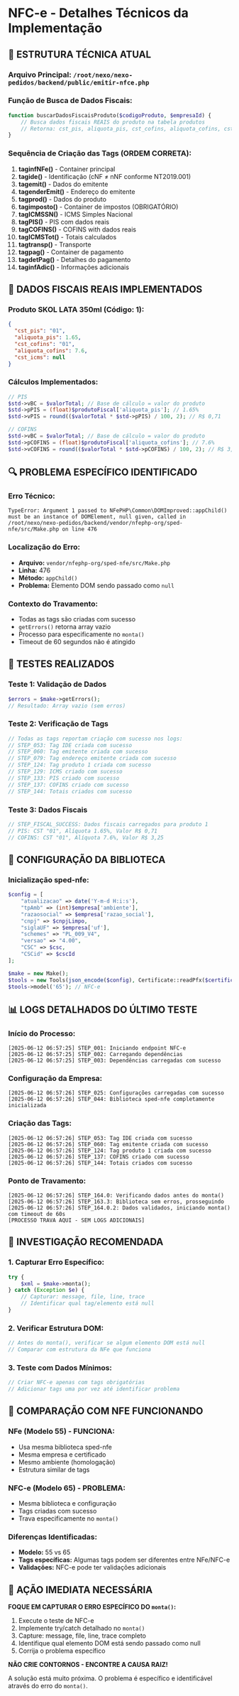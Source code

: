 # NFC-e - Detalhes Técnicos da Implementação

## 🔧 **ESTRUTURA TÉCNICA ATUAL**

### **Arquivo Principal:** `/root/nexo/nexo-pedidos/backend/public/emitir-nfce.php`

### **Função de Busca de Dados Fiscais:**
```php
function buscarDadosFiscaisProduto($codigoProduto, $empresaId) {
    // Busca dados fiscais REAIS do produto na tabela produtos
    // Retorna: cst_pis, aliquota_pis, cst_cofins, aliquota_cofins, cst_icms
}
```

### **Sequência de Criação das Tags (ORDEM CORRETA):**

1. **taginfNFe()** - Container principal
2. **tagide()** - Identificação (cNF ≠ nNF conforme NT2019.001)
3. **tagemit()** - Dados do emitente
4. **tagenderEmit()** - Endereço do emitente
5. **tagprod()** - Dados do produto
6. **tagimposto()** - Container de impostos (OBRIGATÓRIO)
7. **tagICMSSN()** - ICMS Simples Nacional
8. **tagPIS()** - PIS com dados reais
9. **tagCOFINS()** - COFINS with dados reais
10. **tagICMSTot()** - Totais calculados
11. **tagtransp()** - Transporte
12. **tagpag()** - Container de pagamento
13. **tagdetPag()** - Detalhes do pagamento
14. **taginfAdic()** - Informações adicionais

## 💾 **DADOS FISCAIS REAIS IMPLEMENTADOS**

### **Produto SKOL LATA 350ml (Código: 1):**
```json
{
  "cst_pis": "01",
  "aliquota_pis": 1.65,
  "cst_cofins": "01",
  "aliquota_cofins": 7.6,
  "cst_icms": null
}
```

### **Cálculos Implementados:**
```php
// PIS
$std->vBC = $valorTotal; // Base de cálculo = valor do produto
$std->pPIS = (float)$produtoFiscal['aliquota_pis']; // 1.65%
$std->vPIS = round(($valorTotal * $std->pPIS) / 100, 2); // R$ 0,71

// COFINS  
$std->vBC = $valorTotal; // Base de cálculo = valor do produto
$std->pCOFINS = (float)$produtoFiscal['aliquota_cofins']; // 7.6%
$std->vCOFINS = round(($valorTotal * $std->pCOFINS) / 100, 2); // R$ 3,25
```

## 🔍 **PROBLEMA ESPECÍFICO IDENTIFICADO**

### **Erro Técnico:**
```
TypeError: Argument 1 passed to NFePHP\Common\DOMImproved::appChild() 
must be an instance of DOMElement, null given, called in 
/root/nexo/nexo-pedidos/backend/vendor/nfephp-org/sped-nfe/src/Make.php on line 476
```

### **Localização do Erro:**
- **Arquivo:** `vendor/nfephp-org/sped-nfe/src/Make.php`
- **Linha:** 476
- **Método:** `appChild()`
- **Problema:** Elemento DOM sendo passado como `null`

### **Contexto do Travamento:**
- Todas as tags são criadas com sucesso
- `getErrors()` retorna array vazio
- Processo para especificamente no `monta()`
- Timeout de 60 segundos não é atingido

## 🧪 **TESTES REALIZADOS**

### **Teste 1: Validação de Dados**
```php
$errors = $make->getErrors();
// Resultado: Array vazio (sem erros)
```

### **Teste 2: Verificação de Tags**
```php
// Todas as tags reportam criação com sucesso nos logs:
// STEP_053: Tag IDE criada com sucesso
// STEP_060: Tag emitente criada com sucesso  
// STEP_079: Tag endereço emitente criada com sucesso
// STEP_124: Tag produto 1 criada com sucesso
// STEP_129: ICMS criado com sucesso
// STEP_133: PIS criado com sucesso
// STEP_137: COFINS criado com sucesso
// STEP_144: Totais criados com sucesso
```

### **Teste 3: Dados Fiscais**
```php
// STEP_FISCAL_SUCCESS: Dados fiscais carregados para produto 1
// PIS: CST "01", Alíquota 1.65%, Valor R$ 0,71
// COFINS: CST "01", Alíquota 7.6%, Valor R$ 3,25
```

## 🔧 **CONFIGURAÇÃO DA BIBLIOTECA**

### **Inicialização sped-nfe:**
```php
$config = [
    "atualizacao" => date('Y-m-d H:i:s'),
    "tpAmb" => (int)$empresa['ambiente'],
    "razaosocial" => $empresa['razao_social'],
    "cnpj" => $cnpjLimpo,
    "siglaUF" => $empresa['uf'],
    "schemes" => "PL_009_V4",
    "versao" => "4.00",
    "CSC" => $csc,
    "CSCid" => $cscId
];

$make = new Make();
$tools = new Tools(json_encode($config), Certificate::readPfx($certificado, $senha));
$tools->model('65'); // NFC-e
```

## 📊 **LOGS DETALHADOS DO ÚLTIMO TESTE**

### **Início do Processo:**
```
[2025-06-12 06:57:25] STEP_001: Iniciando endpoint NFC-e
[2025-06-12 06:57:25] STEP_002: Carregando dependências
[2025-06-12 06:57:25] STEP_003: Dependências carregadas com sucesso
```

### **Configuração da Empresa:**
```
[2025-06-12 06:57:26] STEP_025: Configurações carregadas com sucesso
[2025-06-12 06:57:26] STEP_044: Biblioteca sped-nfe completamente inicializada
```

### **Criação das Tags:**
```
[2025-06-12 06:57:26] STEP_053: Tag IDE criada com sucesso
[2025-06-12 06:57:26] STEP_060: Tag emitente criada com sucesso
[2025-06-12 06:57:26] STEP_124: Tag produto 1 criada com sucesso
[2025-06-12 06:57:26] STEP_137: COFINS criado com sucesso
[2025-06-12 06:57:26] STEP_144: Totais criados com sucesso
```

### **Ponto de Travamento:**
```
[2025-06-12 06:57:26] STEP_164.0: Verificando dados antes do monta()
[2025-06-12 06:57:26] STEP_163.3: Biblioteca sem erros, prosseguindo
[2025-06-12 06:57:26] STEP_164.0.2: Dados validados, iniciando monta() com timeout de 60s
[PROCESSO TRAVA AQUI - SEM LOGS ADICIONAIS]
```

## 🎯 **INVESTIGAÇÃO RECOMENDADA**

### **1. Capturar Erro Específico:**
```php
try {
    $xml = $make->monta();
} catch (Exception $e) {
    // Capturar: message, file, line, trace
    // Identificar qual tag/elemento está null
}
```

### **2. Verificar Estrutura DOM:**
```php
// Antes do monta(), verificar se algum elemento DOM está null
// Comparar com estrutura da NFe que funciona
```

### **3. Teste com Dados Mínimos:**
```php
// Criar NFC-e apenas com tags obrigatórias
// Adicionar tags uma por vez até identificar problema
```

## 🔄 **COMPARAÇÃO COM NFE FUNCIONANDO**

### **NFe (Modelo 55) - FUNCIONA:**
- Usa mesma biblioteca sped-nfe
- Mesma empresa e certificado
- Mesmo ambiente (homologação)
- Estrutura similar de tags

### **NFC-e (Modelo 65) - PROBLEMA:**
- Mesma biblioteca e configuração
- Tags criadas com sucesso
- Trava especificamente no `monta()`

### **Diferenças Identificadas:**
- **Modelo:** 55 vs 65
- **Tags específicas:** Algumas tags podem ser diferentes entre NFe/NFC-e
- **Validações:** NFC-e pode ter validações adicionais

## 🚨 **AÇÃO IMEDIATA NECESSÁRIA**

**FOQUE EM CAPTURAR O ERRO ESPECÍFICO DO `monta()`:**

1. Execute o teste de NFC-e
2. Implemente try/catch detalhado no `monta()`
3. Capture: message, file, line, trace completo
4. Identifique qual elemento DOM está sendo passado como null
5. Corrija o problema específico

**NÃO CRIE CONTORNOS - ENCONTRE A CAUSA RAIZ!**

A solução está muito próxima. O problema é específico e identificável através do erro do `monta()`.
